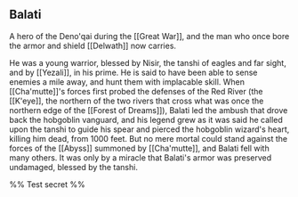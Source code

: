 ## Balati

A hero of the Deno'qai during the [[Great War]], and the man who once bore the armor and shield [[Delwath]] now carries.

He was a young warrior, blessed by Nisir, the tanshi of eagles and far sight, and by [[Yezali]], in his prime. He is said to have been able to sense enemies a mile away, and hunt them with implacable skill. When [[Cha'mutte]]'s forces first probed the defenses of the Red River (the [[K'eye]], the northern of the two rivers that cross what was once the northern edge of the [[Forest of Dreams]]), Balati led the ambush that drove back the hobgoblin vanguard, and his legend grew as it was said he called upon the tanshi to guide his spear and pierced the hobgoblin wizard's heart, killing him dead, from 1000 feet. But no mere mortal could stand against the forces of the [[Abyss]] summoned by [[Cha'mutte]], and Balati fell with many others. It was only by a miracle that Balati's armor was preserved undamaged, blessed by the tanshi.

%% 
Test secret
%%